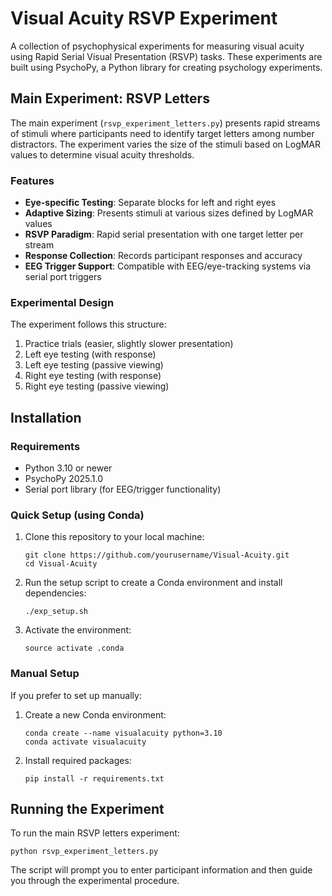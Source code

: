 # Visual Acuity RSVP Experiment

A collection of psychophysical experiments for measuring visual acuity using Rapid Serial Visual Presentation (RSVP) tasks. These experiments are built using PsychoPy, a Python library for creating psychology experiments.

## Main Experiment: RSVP Letters

The main experiment (`rsvp_experiment_letters.py`) presents rapid streams of stimuli where participants need to identify target letters among number distractors. The experiment varies the size of the stimuli based on LogMAR values to determine visual acuity thresholds.

### Features

- **Eye-specific Testing**: Separate blocks for left and right eyes
- **Adaptive Sizing**: Presents stimuli at various sizes defined by LogMAR values
- **RSVP Paradigm**: Rapid serial presentation with one target letter per stream
- **Response Collection**: Records participant responses and accuracy
- **EEG Trigger Support**: Compatible with EEG/eye-tracking systems via serial port triggers

### Experimental Design

The experiment follows this structure:
1. Practice trials (easier, slightly slower presentation)
2. Left eye testing (with response)
3. Left eye testing (passive viewing)
4. Right eye testing (with response)
5. Right eye testing (passive viewing)

## Installation

### Requirements
- Python 3.10 or newer
- PsychoPy 2025.1.0
- Serial port library (for EEG/trigger functionality)

### Quick Setup (using Conda)

1. Clone this repository to your local machine:
   ```
   git clone https://github.com/yourusername/Visual-Acuity.git
   cd Visual-Acuity
   ```

2. Run the setup script to create a Conda environment and install dependencies:
   ```
   ./exp_setup.sh
   ```

3. Activate the environment:
   ```
   source activate .conda
   ```

### Manual Setup

If you prefer to set up manually:

1. Create a new Conda environment:
   ```
   conda create --name visualacuity python=3.10
   conda activate visualacuity
   ```

2. Install required packages:
   ```
   pip install -r requirements.txt
   ```

## Running the Experiment

To run the main RSVP letters experiment:

```
python rsvp_experiment_letters.py
```

The script will prompt you to enter participant information and then guide you through the experimental procedure.
